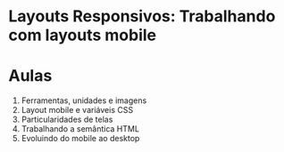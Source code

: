 # Layouts Responsivos: Trabalhando com layouts mobile

# Aulas
1. Ferramentas, unidades e imagens
2. Layout mobile e variáveis CSS
3. Particularidades de telas
4. Trabalhando a semântica HTML
5. Evoluindo do mobile ao desktop
